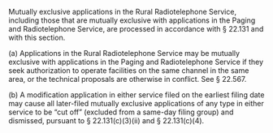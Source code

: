 Mutually exclusive applications in the Rural Radiotelephone Service, including those that are mutually exclusive with applications in the Paging and Radiotelephone Service, are processed in accordance with § 22.131 and with this section.

(a) Applications in the Rural Radiotelephone Service may be mutually exclusive with applications in the Paging and Radiotelephone Service if they seek authorization to operate facilities on the same channel in the same area, or the technical proposals are otherwise in conflict. See § 22.567.

(b) A modification application in either service filed on the earliest filing date may cause all later-filed mutually exclusive applications of any type in either service to be “cut off” (excluded from a same-day filing group) and dismissed, pursuant to § 22.131(c)(3)(ii) and § 22.131(c)(4).

